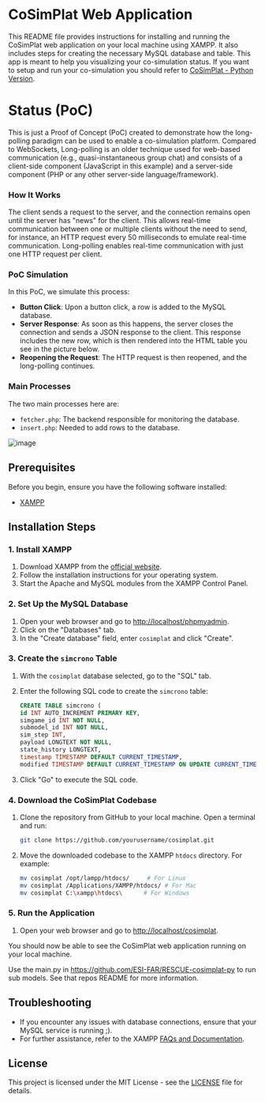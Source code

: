 # CoSimPlat Web Application

This README file provides instructions for installing and running the CoSimPlat web application on your local machine using XAMPP. It also includes steps for creating the necessary MySQL database and table.
This app is meant to help you visualizing your co-simulation status. If you want to setup and run your co-simulation you should refer to [CoSimPlat - Python Version](https://github.com/ESI-FAR/RESCUE-cosimplat-py). 

# Status (PoC)


This is just a Proof of Concept (PoC) created to demonstrate how the long-polling paradigm can be used to enable a co-simulation platform. Compared to WebSockets, Long-polling is an older technique used for web-based communication (e.g., quasi-instantaneous group chat) and consists of a client-side component (JavaScript in this example) and a server-side component (PHP or any other server-side language/framework).

### How It Works

The client sends a request to the server, and the connection remains open until the server has "news" for the client. This allows real-time communication between one or multiple clients without the need to send, for instance, an HTTP request every 50 milliseconds to emulate real-time communication. Long-polling enables real-time communication with just one HTTP request per client.

### PoC Simulation

In this PoC, we simulate this process:
- **Button Click**: Upon a button click, a row is added to the MySQL database.
- **Server Response**: As soon as this happens, the server closes the connection and sends a JSON response to the client. This response includes the new row, which is then rendered into the HTML table you see in the picture below.
- **Reopening the Request**: The HTTP request is then reopened, and the long-polling continues.

### Main Processes

The two main processes here are:
- `fetcher.php`: The backend responsible for monitoring the database.
- `insert.php`: Needed to add rows to the database.

![image](https://github.com/user-attachments/assets/70b934ce-b3dd-4776-a2c5-b7c45cf3566f)


## Prerequisites

Before you begin, ensure you have the following software installed:

- [XAMPP](https://www.apachefriends.org/index.html)

## Installation Steps

### 1. Install XAMPP

1. Download XAMPP from the [official website](https://www.apachefriends.org/index.html).
2. Follow the installation instructions for your operating system.
3. Start the Apache and MySQL modules from the XAMPP Control Panel.

### 2. Set Up the MySQL Database

1. Open your web browser and go to [http://localhost/phpmyadmin](http://localhost/phpmyadmin).
2. Click on the "Databases" tab.
3. In the "Create database" field, enter `cosimplat` and click "Create".

### 3. Create the `simcrono` Table

1. With the `cosimplat` database selected, go to the "SQL" tab.
2. Enter the following SQL code to create the `simcrono` table:

    ```sql
    CREATE TABLE simcrono (
    id INT AUTO_INCREMENT PRIMARY KEY,
    simgame_id INT NOT NULL,
    submodel_id INT NOT NULL,
    sim_step INT,  
    payload LONGTEXT NOT NULL,
    state_history LONGTEXT,
    timestamp TIMESTAMP DEFAULT CURRENT_TIMESTAMP,
    modified TIMESTAMP DEFAULT CURRENT_TIMESTAMP ON UPDATE CURRENT_TIMESTAMP);

    ```

3. Click "Go" to execute the SQL code.

### 4. Download the CoSimPlat Codebase

1. Clone the repository from GitHub to your local machine. Open a terminal and run:

    ```sh
    git clone https://github.com/yourusername/cosimplat.git
    ```

2. Move the downloaded codebase to the XAMPP `htdocs` directory. For example:

    ```sh
    mv cosimplat /opt/lampp/htdocs/     # For Linux
    mv cosimplat /Applications/XAMPP/htdocs/ # For Mac
    mv cosimplat C:\xampp\htdocs\      # For Windows
    ```


### 5. Run the Application

1. Open your web browser and go to [http://localhost/cosimplat](http://localhost/cosimplat).

You should now be able to see the CoSimPlat web application running on your local machine.

Use the main.py in https://github.com/ESI-FAR/RESCUE-cosimplat-py to run sub models. See that repos README for more information.

## Troubleshooting

- If you encounter any issues with database connections, ensure that your MySQL service is running ;).
- For further assistance, refer to the XAMPP [FAQs and Documentation](https://www.apachefriends.org/faq.html).

## License

This project is licensed under the MIT License - see the [LICENSE](LICENSE) file for details.
